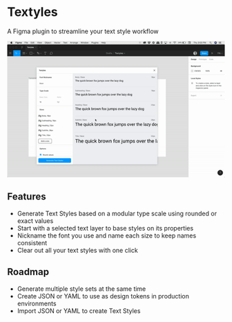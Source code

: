 # Textyles

A Figma plugin to streamline your text style workflow

![Textyles GIF Example](https://github.com/jtini/textyles/blob/master/Textyles.gif)

## Features
- Generate Text Styles based on a modular type scale using rounded or exact values
- Start with a selected text layer to base styles on its properties
- Nickname the font you use and name each size to keep names consistent
- Clear out all your text styles with one click

## Roadmap
- Generate multiple style sets at the same time
- Create JSON or YAML to use as design tokens in production environments
- Import JSON or YAML to create Text Styles